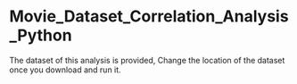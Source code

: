 # Movie_Dataset_Correlation_Analysis_Python
The dataset of this analysis is provided, Change the location of the dataset once you download and run it.
